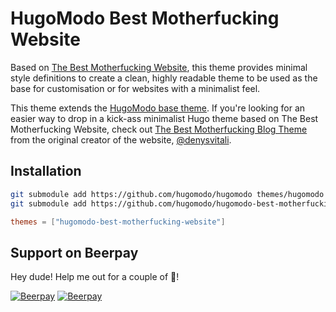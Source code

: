 # HugoModo Best Motherfucking Website

Based on [The Best Motherfucking Website](https://thebestmotherfucking.website), this theme provides minimal style definitions to create a clean, highly readable theme to be used as the base for customisation or for websites with a minimalist feel.

This theme extends the [HugoModo base theme](https://github.com/hugomodo/hugomodo). If you're looking for an easier way to drop in a kick-ass minimalist Hugo theme based on The Best Motherfucking Website, check out [The Best Motherfucking Blog Theme](https://github.com/denysvitali/hugo-thebestmotherfuckingblog) from the original creator of the website, [@denysvitali](https://github.com/denysvitali).

## Installation

```bash
git submodule add https://github.com/hugomodo/hugomodo themes/hugomodo
git submodule add https://github.com/hugomodo/hugomodo-best-motherfucking-website themes/hugomodo-best-motherfucking-website
```

```toml
themes = ["hugomodo-best-motherfucking-website"]
```

## Support on Beerpay
Hey dude! Help me out for a couple of :beers:!

[![Beerpay](https://beerpay.io/hugomodo/hugomodo-best-motherfucking-website/badge.svg?style=beer-square)](https://beerpay.io/hugomodo/hugomodo-best-motherfucking-website)  [![Beerpay](https://beerpay.io/hugomodo/hugomodo-best-motherfucking-website/make-wish.svg?style=flat-square)](https://beerpay.io/hugomodo/hugomodo-best-motherfucking-website?focus=wish)
